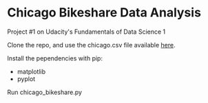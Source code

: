 # Chicago Bikeshare Data Analysis

Project #1 on Udacity's Fundamentals of Data Science 1

Clone the repo, and use the chicago.csv file available [here](https://s3.amazonaws.com/video.udacity-data.com/topher/2018/March/5ab9668a_chicago-bikeshare-us/chicago-bikeshare-us.zip).

Install the pependencies with pip:
- matplotlib
- pyplot

Run chicago_bikeshare.py
